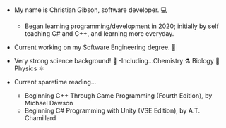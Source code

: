 - My name is Christian Gibson, software developer. 💻
    - Began learning programming/development in 2020; initially by self teaching C# and C++, and learning more everyday. 

- Current working on my Software Engineering degree. 🏫 

- Very strong science background! 🔬
      -Including...Chemistry ⚗️ 
                 Biology 🧠
                 Physics ⚛️
              
                    
 - Current sparetime reading...
     - Beginning C++ Through Game Programming (Fourth Edition), by Michael Dawson
     - Beginning C# Programming with Unity (VSE Edition), by A.T. Chamillard

<!---
Christian-Gibson/Christian-Gibson is a ✨ special ✨ repository because its `README.md` (this file) appears on your GitHub profile.
You can click the Preview link to take a look at your changes.
--->
